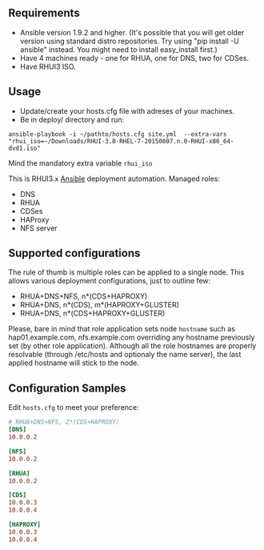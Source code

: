 Requirements
---------------
* Ansible version 1.9.2 and higher. (It's possible that you will get older version using standard distro repositories. Try using "pip install -U ansible" instead. You might need to install easy_install first.)
* Have 4 machines ready - one for RHUA, one for DNS, two for CDSes.
* Have RHUI3 ISO.

Usage
--------

* Update/create your hosts.cfg file with adreses of your machines.
* Be in deploy/ directory and run:
```
ansible-playbook -i ~/pathto/hosts.cfg site.yml  --extra-vars "rhui_iso=~/Downloads/RHUI-3.0-RHEL-7-20150807.n.0-RHUI-x86_64-dvd1.iso"
```

Mind the mandatory extra variable `rhui_iso`

This is RHUI3.x [Ansible](www.ansible.com) deployment automation.
Managed roles:
- DNS
- RHUA
- CDSes
- HAProxy
- NFS server

Supported configurations
------------------------
The rule of thumb is multiple roles can be applied to a single node.
This allows various deployment configurations, just to outline few:
- RHUA+DNS+NFS, n\*(CDS+HAPROXY)
- RHUA+DNS, n\*(CDS), m\*(HAPROXY+GLUSTER)
- RHUA+DNS, n\*(CDS+HAPROXY+GLUSTER)


Please, bare in mind that role application sets node `hostname` such as hap01.example.com, nfs.example.com overriding any hostname previously set (by other role application).
Although all the role hostnames are properly resolvable (through /etc/hosts and optionaly the name server), the last applied hostname will stick to the node.

Configuration Samples
---------------------
Edit `hosts.cfg` to meet your preference:
```ini
# RHUA+DNS+NFS, 2*(CDS+HAPROXY)
[DNS]
10.0.0.2

[NFS]
10.0.0.2

[RHUA]
10.0.0.2

[CDS]
10.0.0.3
10.0.0.4

[HAPROXY]
10.0.0.3
10.0.0.4
```
